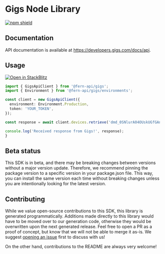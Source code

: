 # Gigs Node Library

[![npm shield](https://img.shields.io/npm/v/@fern-api/gigs)](https://www.npmjs.com/package/@fern-api/gigs)

## Documentation

API documentation is available at <https://developers.gigs.com/docs/api>.

## Usage

[![Open in StackBlitz](https://developer.stackblitz.com/img/open_in_stackblitz.svg)](https://stackblitz.com/edit/typescript-example-using-sdk-built-with-fern-pmp1et?file=app.ts&view=editor)

```typescript
import { GigsApiClient } from '@fern-api/gigs';
import { Environment } from '@fern-api/gigs/environments';

const client = new GigsApiClient({
  environment: Environment.Production,
  token: 'YOUR_TOKEN',
});

const response = await client.devices.retrieve('dmd_0SNlurA04OUskUGfGAn3Rh');

console.log('Received response from Gigs!', response);
}
```

## Beta status

This SDK is in beta, and there may be breaking changes between versions without a major version update. Therefore, we recommend pinning the package version to a specific version in your package.json file. This way, you can install the same version each time without breaking changes unless you are intentionally looking for the latest version.

## Contributing

While we value open-source contributions to this SDK, this library is generated programmatically. Additions made directly to this library would have to be moved over to our generation code, otherwise they would be overwritten upon the next generated release. Feel free to open a PR as a proof of concept, but know that we will not be able to merge it as-is. We suggest [opening an issue](https://github.com/fern-gigs/gigs-node/issues) first to discuss with us!

On the other hand, contributions to the README are always very welcome!
